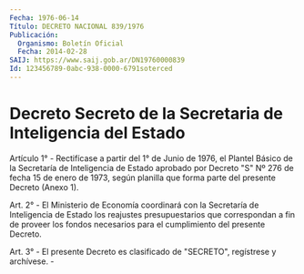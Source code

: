 ```yaml
---
Fecha: 1976-06-14
Título: DECRETO NACIONAL 839/1976
Publicación:
  Organismo: Boletín Oficial
  Fecha: 2014-02-28
SAIJ: https://www.saij.gob.ar/DN19760000839
Id: 123456789-0abc-938-0000-6791soterced
---
```

# Decreto Secreto de la Secretaria de Inteligencia del Estado

<a id="1"></a>
Artículo 1° - Rectifícase a partir del 1° de Junio de 1976, el Plantel Básico de la Secretaría de Inteligencia de Estado aprobado por Decreto "S" Nº 276 de fecha 15 de enero de 1973, según planilla que forma parte del presente Decreto (Anexo 1).

<a id="2"></a>
Art. 2° - El Ministerio de Economía coordinará con la Secretaría de Inteligencia de Estado los reajustes presupuestarios que correspondan a fin de proveer los fondos necesarios para el cumplimiento del presente Decreto.

<a id="3"></a>
Art. 3° - El presente Decreto es clasificado de "SECRETO", regístrese y archívese. -